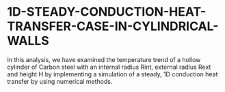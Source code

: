 # 1D-STEADY-CONDUCTION-HEAT-TRANSFER-CASE-IN-CYLINDRICAL-WALLS
In this analysis, we have examined the temperature trend of a hollow cylinder of Carbon steel with an internal radius Rint, external radius Rext and height H by implementing a simulation of a steady, 1D conduction heat transfer by using numerical methods. 
